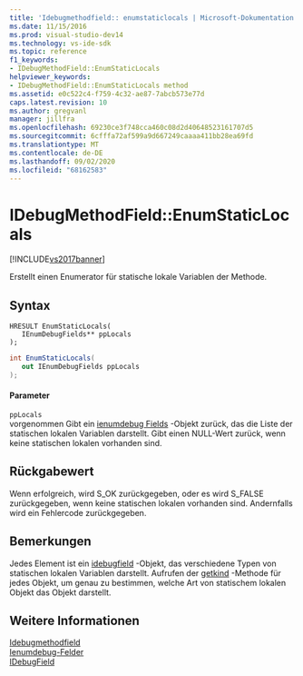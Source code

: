 ```yaml
---
title: 'Idebugmethodfield:: enumstaticlocals | Microsoft-Dokumentation'
ms.date: 11/15/2016
ms.prod: visual-studio-dev14
ms.technology: vs-ide-sdk
ms.topic: reference
f1_keywords:
- IDebugMethodField::EnumStaticLocals
helpviewer_keywords:
- IDebugMethodField::EnumStaticLocals method
ms.assetid: e0c522c4-f759-4c32-ae87-7abcb573e77d
caps.latest.revision: 10
ms.author: gregvanl
manager: jillfra
ms.openlocfilehash: 69230ce3f748cca460c08d2d40648523161707d5
ms.sourcegitcommit: 6cfffa72af599a9d667249caaaa411bb28ea69fd
ms.translationtype: MT
ms.contentlocale: de-DE
ms.lasthandoff: 09/02/2020
ms.locfileid: "68162583"
---
```

# <a name="idebugmethodfieldenumstaticlocals"></a>IDebugMethodField::EnumStaticLocals
[!INCLUDE[vs2017banner](../../../includes/vs2017banner.md)]

Erstellt einen Enumerator für statische lokale Variablen der Methode.  
  
## <a name="syntax"></a>Syntax  
  
```cpp#  
HRESULT EnumStaticLocals(   
   IEnumDebugFields** ppLocals  
);  
```  
  
```csharp  
int EnumStaticLocals(  
   out IEnumDebugFields ppLocals  
);  
```  
  
#### <a name="parameters"></a>Parameter  
 `ppLocals`  
 vorgenommen Gibt ein [ienumdebug Fields](../../../extensibility/debugger/reference/ienumdebugfields.md) -Objekt zurück, das die Liste der statischen lokalen Variablen darstellt. Gibt einen NULL-Wert zurück, wenn keine statischen lokalen vorhanden sind.  
  
## <a name="return-value"></a>Rückgabewert  
 Wenn erfolgreich, wird S_OK zurückgegeben, oder es wird S_FALSE zurückgegeben, wenn keine statischen lokalen vorhanden sind. Andernfalls wird ein Fehlercode zurückgegeben.  
  
## <a name="remarks"></a>Bemerkungen  
 Jedes Element ist ein [idebugfield](../../../extensibility/debugger/reference/idebugfield.md) -Objekt, das verschiedene Typen von statischen lokalen Variablen darstellt. Aufrufen der [getkind](../../../extensibility/debugger/reference/idebugfield-getkind.md) -Methode für jedes Objekt, um genau zu bestimmen, welche Art von statischem lokalen Objekt das Objekt darstellt.  
  
## <a name="see-also"></a>Weitere Informationen  
 [Idebugmethodfield](../../../extensibility/debugger/reference/idebugmethodfield.md)   
 [Ienumdebug-Felder](../../../extensibility/debugger/reference/ienumdebugfields.md)   
 [IDebugField](../../../extensibility/debugger/reference/idebugfield.md)

